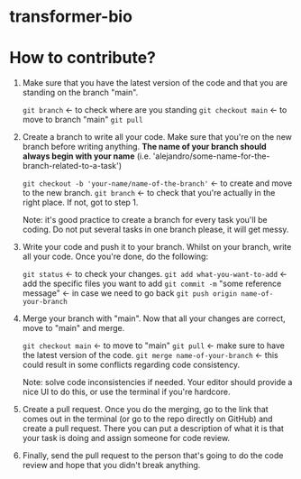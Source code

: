 # transformer-bio

# How to contribute?

1. Make sure that you have the latest version of the code and that you are standing on the branch "main".

	`git branch` <- to check where are you standing
	`git checkout main` <- to move to branch "main"
	`git pull`

2. Create a branch to write all your code. Make sure that you're on the new branch before writing anything. **The name of your branch should always begin with your name** (i.e. 'alejandro/some-name-for-the-branch-related-to-a-task')

	`git checkout -b 'your-name/name-of-the-branch'` <- to create and move to the new branch.
	`git branch` <- to check that you're actually in the right place. If not, got to step 1.

	Note: it's good practice to create a branch for every task you'll be coding. Do not put several tasks in one branch please, it will get messy.

1. Write your code and push it to your branch. Whilst on your branch, write all your code. Once you're done, do the following:

	`git status` <- to check your changes.
	`git add what-you-want-to-add`  <- add the specific files you want to add
	`git commit -m` "some reference message" <- in case we need to go back
	`git push origin name-of-your-branch`

4. Merge your branch with "main". Now that all your changes are correct, move to "main" and merge.

	`git checkout main` <- to move to "main"
	`git pull` <- make sure to have the latest version of the code.
	`git merge name-of-your-branch` <- this could result in some conflicts regarding code consistency.

	Note: solve code inconsistencies if needed. Your editor should provide a nice UI to do this, or use the terminal if you're hardcore.

5. Create a pull request. Once you do the merging, go to the link that comes out in the terminal (or go to the repo directly on GitHub) and create a pull request. There you can put a description of what it is that your task is doing and assign someone for code review.

6. Finally, send the pull request to the person that's going to do the code review and hope that you didn't break anything.
